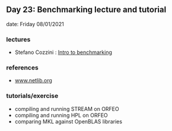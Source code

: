 ## Day 23: Benchmarking lecture and tutorial      

date: Friday 08/01/2021

### lectures
 - Stefano Cozzini : [Intro to benchmarking ](lecture10-intro-to-benchmarking.pdf)


### references
 - www.netlib.org 

### tutorials/exercise
  - compiling and running STREAM on ORFEO
  - compiling and running HPL on ORFEO
  - comparing MKL against OpenBLAS libraries 
